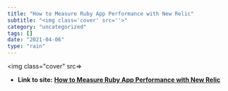 ```yaml
---
title: "How to Measure Ruby App Performance with New Relic"
subtitle: "<img class='cover' src=''>"
category: "uncategorized"
tags: []
date: "2021-04-06"
type: "rain"
---
```

<img class="cover" src=>


* **Link to site:** **[How to Measure Ruby App Performance with New Relic](http://www.nateberkopec.com/2015/10/15/ruby-app-performance-with-new-relic.html)**